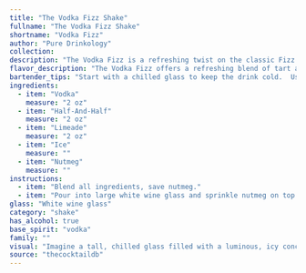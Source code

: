```yaml
---
title: "The Vodka Fizz Shake"
fullname: "The Vodka Fizz Shake"
shortname: "Vodka Fizz"
author: "Pure Drinkology"
collection:
description: "The Vodka Fizz is a refreshing twist on the classic Fizz family, which dates back to the 18th century. It's a simple yet elegant blend of vodka, cream, citrus, and spice, drawing inspiration from the popularity of creamy cocktails in the 1950s and 60s. "
flavor_description: "The Vodka Fizz offers a refreshing blend of tart and creamy. The vodka provides a clean, crisp base, while the limeade delivers a bright, citrusy zing. The half-and-half adds a velvety richness, creating a smooth, luxurious mouthfeel. A sprinkle of nutmeg adds a warm, aromatic complexity, rounding out the flavors and leaving a lingering sweetness on the palate. "
bartender_tips: "Start with a chilled glass to keep the drink cold.  Use good quality vodka, and freshly squeezed lime juice for the best flavor.  Shake vigorously to ensure proper mixing and a smooth texture.  Gently grate nutmeg over the top, avoiding too much for a balanced flavor.  Serve immediately, as the drink will become watered down over time.  Enjoy! "
ingredients:
  - item: "Vodka"
    measure: "2 oz"
  - item: "Half-And-Half"
    measure: "2 oz"
  - item: "Limeade"
    measure: "2 oz"
  - item: "Ice"
    measure: ""
  - item: "Nutmeg"
    measure: ""
instructions:
  - item: "Blend all ingredients, save nutmeg."
  - item: "Pour into large white wine glass and sprinkle nutmeg on top."
glass: "White wine glass"
category: "shake"
has_alcohol: true
base_spirit: "vodka"
family: ""
visual: "Imagine a tall, chilled glass filled with a luminous, icy concoction. The base is a pristine white, reminiscent of fresh snow, thanks to the Half-And-Half. A vibrant, citrusy green hue emerges from the limeade, creating streaks of color throughout the drink. The vodka itself is invisible, lending its subtle warmth to the overall experience. A delicate dusting of nutmeg, like a whisper of cinnamon, rests atop the frothy surface, adding a touch of warmth and complexity to the visual symphony. The drink's cool, inviting nature is further enhanced by the condensation clinging to the outside of the glass, making it a perfect choice for a refreshing summer day. "
source: "thecocktaildb"
---
```


